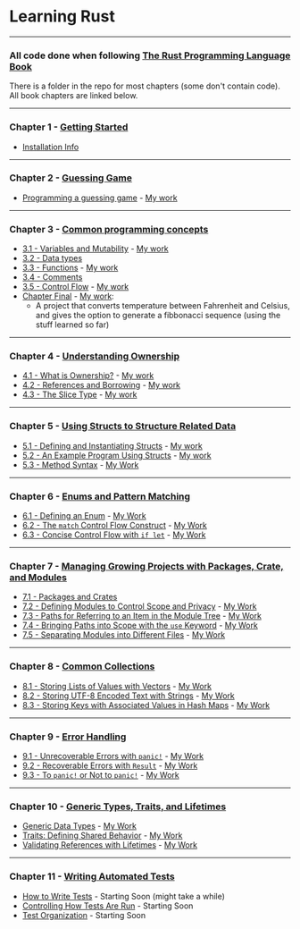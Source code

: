 # Learning Rust
___
### All code done when following [The Rust Programming Language Book](https://doc.rust-lang.org/book/)

There is a folder in the repo for most chapters (some don't contain code). All book chapters are linked below.
___
### Chapter 1 - [Getting Started](https://doc.rust-lang.org/book/ch01-00-getting-started.html#getting-started)

- [Installation Info](https://doc.rust-lang.org/book/ch01-01-installation.html#installation)
___
### Chapter 2 - [Guessing Game](https://doc.rust-lang.org/book/ch02-00-guessing-game-tutorial.html#programming-a-guessing-game)

- [Programming a guessing game](https://doc.rust-lang.org/book/ch02-00-guessing-game-tutorial.html#setting-up-a-new-project) - [My work](https://github.com/hijknight/learning-rust/tree/master/2-guessing_game/src)
___
### Chapter 3 - [Common programming concepts](https://doc.rust-lang.org/book/ch03-00-common-programming-concepts.html#common-programming-concepts)
- [3.1 - Variables and Mutability](https://doc.rust-lang.org/book/ch03-01-variables-and-mutability.html#variables-and-mutability) - [My work](https://github.com/hijknight/learning-rust/tree/master/3-Common-concepts/3.1-variables/src)
- [3.2 - Data types](https://doc.rust-lang.org/book/ch03-02-data-types.html#data-types)
- [3.3 - Functions](https://doc.rust-lang.org/book/ch03-03-how-functions-work.html#functions) - [My work](https://github.com/hijknight/learning-rust/tree/master/3-Common-concepts/3.3-functions/src)
- [3.4 - Comments](https://doc.rust-lang.org/book/ch03-04-comments.html#comments)
- [3.5 - Control Flow](https://doc.rust-lang.org/book/ch03-05-control-flow.html#control-flow) - [My work](https://github.com/hijknight/learning-rust/tree/master/3-Common-concepts/3.5-branches/src)
- [Chapter Final](https://doc.rust-lang.org/book/ch03-05-control-flow.html#summary) - [My work](https://github.com/hijknight/learning-rust/tree/master/3-Common-concepts/chapter-final/src): <br>
  - A project that converts temperature between Fahrenheit and Celsius,
and gives the option to generate a fibbonacci sequence (using the stuff learned so far)
___
### Chapter 4 - [Understanding Ownership](https://doc.rust-lang.org/book/ch04-00-understanding-ownership.html#understanding-ownership)
- [4.1 - What is Ownership?](https://doc.rust-lang.org/book/ch04-01-what-is-ownership.html#what-is-ownership) - [My work](https://github.com/hijknight/learning-rust/tree/master/4-ownership/4.1-what-is-ownership/src)
- [4.2 - References and Borrowing](https://doc.rust-lang.org/book/ch04-02-references-and-borrowing.html#references-and-borrowing) - [My work](https://github.com/hijknight/learning-rust/tree/master/4-ownership/4.2-references/src)
- [4.3 - The Slice Type](https://doc.rust-lang.org/book/ch04-03-slices.html#the-slice-type) - [My work](https://github.com/hijknight/learning-rust/tree/master/4-ownership/4.3-slice/src)
___
### Chapter 5 - [Using Structs to Structure Related Data](https://doc.rust-lang.org/book/ch05-00-structs.html#using-structs-to-structure-related-data)
- [5.1 - Defining and Instantiating Structs](https://doc.rust-lang.org/book/ch05-01-defining-structs.html#defining-and-instantiating-structs) - [My work](https://github.com/hijknight/learning-rust/tree/master/5-structs/5.1-defining-structs/src)
- [5.2 - An Example Program Using Structs](https://doc.rust-lang.org/book/ch05-02-example-structs.html#an-example-program-using-structs) - [My work](https://github.com/hijknight/learning-rust/tree/master/5-structs/5.2-rectangles-example/src)
- [5.3 - Method Syntax](https://doc.rust-lang.org/book/ch05-03-method-syntax.html#method-syntax) - [My Work](https://github.com/hijknight/learning-rust/tree/master/5-structs/5.2-methods/src)
___
### Chapter 6 - [Enums and Pattern Matching](https://doc.rust-lang.org/book/ch06-00-enums.html#enums-and-pattern-matching)
- [6.1 - Defining an Enum](https://doc.rust-lang.org/book/ch06-01-defining-an-enum.html#defining-an-enum) - [My Work](https://github.com/hijknight/learning-rust/tree/master/6-enums/6.1-defining-an-enum/src)
- [6.2 - The `match` Control Flow Construct](https://doc.rust-lang.org/book/ch06-02-match.html#the-match-control-flow-construct) - [My Work](https://github.com/hijknight/learning-rust/tree/master/6-enums/6.2-match/src)
- [6.3 - Concise Control Flow with `if let`](https://doc.rust-lang.org/book/ch06-03-if-let.html#concise-control-flow-with-if-let) - [My Work](https://github.com/hijknight/learning-rust/tree/master/6-enums/6.3-if-let/src)
___
### Chapter 7 - [Managing Growing Projects with Packages, Crate, and Modules](https://doc.rust-lang.org/book/ch07-00-managing-growing-projects-with-packages-crates-and-modules.html#managing-growing-projects-with-packages-crates-and-modules)
- [7.1 - Packages and Crates](https://doc.rust-lang.org/book/ch07-01-packages-and-crates.html#packages-and-crates)
- [7.2 - Defining Modules to Control Scope and Privacy](https://doc.rust-lang.org/book/ch07-02-defining-modules-to-control-scope-and-privacy.html#defining-modules-to-control-scope-and-privacy) - [My Work](https://github.com/hijknight/learning-rust/tree/master/7-managing-projects/7.2-privacy-control)
- [7.3 - Paths for Referring to an Item in the Module Tree](https://doc.rust-lang.org/book/ch07-02-defining-modules-to-control-scope-and-privacy.html#defining-modules-to-control-scope-and-privacy) - [My Work](https://github.com/hijknight/learning-rust/tree/master/7-managing-projects/7.3-paths/src)
- [7.4 - Bringing Paths into Scope with the `use` Keyword](https://doc.rust-lang.org/book/ch07-04-bringing-paths-into-scope-with-the-use-keyword.html#bringing-paths-into-scope-with-the-use-keyword) - [My Work](https://github.com/hijknight/learning-rust/tree/master/7-managing-projects/7.4-use-keyword/src)
- [7.5 - Separating Modules into Different Files](https://doc.rust-lang.org/book/ch07-05-separating-modules-into-different-files.html#separating-modules-into-different-files) - [My Work](https://github.com/hijknight/learning-rust/tree/master/7-managing-projects/7.5-seperating-modules/src)
___
### Chapter 8 - [Common Collections](https://doc.rust-lang.org/book/ch08-00-common-collections.html#common-collections)
- [8.1 - Storing Lists of Values with Vectors](https://doc.rust-lang.org/book/ch08-01-vectors.html#storing-lists-of-values-with-vectors) - [My Work](https://github.com/hijknight/learning-rust/tree/master/8-common-collections/8.1-vectors/src)
- [8.2 - Storing UTF-8 Encoded Text with Strings](https://doc.rust-lang.org/book/ch08-02-strings.html#storing-utf-8-encoded-text-with-strings) - [My Work](https://github.com/hijknight/learning-rust/tree/master/8-common-collections/8.2-strings/src)
- [8.3 - Storing Keys with Associated Values in Hash Maps](https://doc.rust-lang.org/book/ch08-03-hash-maps.html#storing-keys-with-associated-values-in-hash-maps) - [My Work](https://github.com/hijknight/learning-rust/tree/master/8-common-collections/8.3-hash-maps/src)
___
### Chapter 9 - [Error Handling](https://doc.rust-lang.org/book/ch09-00-error-handling.html#error-handling)
- [9.1 - Unrecoverable Errors with `panic!`](https://doc.rust-lang.org/book/ch09-01-unrecoverable-errors-with-panic.html#unrecoverable-errors-with-panic) - [My Work](https://github.com/hijknight/learning-rust/tree/master/9-error-handling/9.1-unrecoverable-errors/src)
- [9.2 - Recoverable Errors with `Result`](https://doc.rust-lang.org/book/ch09-02-recoverable-errors-with-result.html#recoverable-errors-with-result) - [My Work](https://github.com/hijknight/learning-rust/tree/master/9-error-handling/9.2-result/src)
- [9.3 - To `panic!` or Not to `panic!`](https://doc.rust-lang.org/book/ch09-03-to-panic-or-not-to-panic.html#to-panic-or-not-to-panic) - [My Work](https://github.com/hijknight/learning-rust/tree/master/9-error-handling/9.3-when-to-panic/src)
___
### Chapter 10 - [Generic Types, Traits, and Lifetimes](https://doc.rust-lang.org/book/ch10-00-generics.html#generic-types-traits-and-lifetimes)
- [Generic Data Types](https://doc.rust-lang.org/book/ch10-01-syntax.html#generic-data-types) - [My Work](https://github.com/hijknight/learning-rust/tree/master/10-types-traits-lifetimes/10.1-generic-types/src)
- [Traits: Defining Shared Behavior](https://doc.rust-lang.org/book/ch10-02-traits.html#traits-defining-shared-behavior) - [My Work](https://github.com/hijknight/learning-rust/tree/master/10-types-traits-lifetimes/10.2-traits)
- [Validating References with Lifetimes](https://doc.rust-lang.org/book/ch10-03-lifetime-syntax.html#validating-references-with-lifetimes) - [My Work](https://github.com/hijknight/learning-rust/tree/master/10-types-traits-lifetimes/10.3-lifetimes/src)
___
### Chapter 11 - [Writing Automated Tests](https://doc.rust-lang.org/book/ch11-00-testing.html#writing-automated-tests)
- [How to Write Tests](https://doc.rust-lang.org/book/ch11-01-writing-tests.html#how-to-write-tests) - Starting Soon (might take a while)
- [Controlling How Tests Are Run](https://doc.rust-lang.org/book/ch11-02-running-tests.html#controlling-how-tests-are-run) - Starting Soon
- [Test Organization](https://doc.rust-lang.org/book/ch11-03-test-organization.html#test-organization) - Starting Soon
